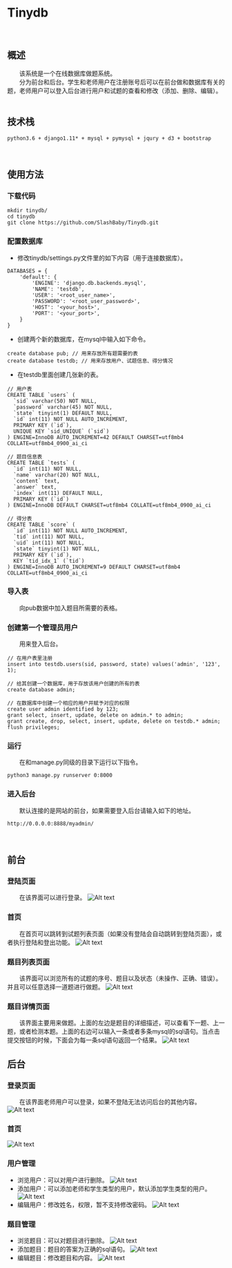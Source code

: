 # Tinydb
&emsp;&emsp;
## 概述
&emsp;&emsp;该系统是一个在线数据库做题系统。<br/>
&emsp;&emsp;分为前台和后台。学生和老师用户在注册账号后可以在前台做和数据库有关的题，老师用户可以登入后台进行用户和试题的查看和修改（添加、删除、编辑）。
&emsp;&emsp;
## 技术栈
```
python3.6 + django1.11* + mysql + pymysql + jqury + d3 + bootstrap
```
&emsp;&emsp;
## 使用方法
### 下载代码
```
mkdir tinydb/
cd tinydb
git clone https://github.com/SlashBaby/Tinydb.git
```
### 配置数据库
- 修改tinydb/settings.py文件里的如下内容（用于连接数据库）。
```
DATABASES = {
    'default': {
        'ENGINE': 'django.db.backends.mysql',
        'NAME': 'testdb',
        'USER': '<root_user_name>',
        'PASSWORD': '<root_user_password>',
        'HOST': '<your_host>',
        'PORT': '<your_port>',
    }
}
```
- 创建两个新的数据库，在mysql中输入如下命令。
```
create database pub; // 用来存放所有题需要的表
create database testdb; // 用来存放用户、试题信息、得分情况

```
- 在testdb里面创建几张新的表。
```
// 用户表
CREATE TABLE `users` (
  `sid` varchar(50) NOT NULL,
  `password` varchar(45) NOT NULL,
  `state` tinyint(1) DEFAULT NULL,
  `id` int(11) NOT NULL AUTO_INCREMENT,
  PRIMARY KEY (`id`),
  UNIQUE KEY `sid_UNIQUE` (`sid`)
) ENGINE=InnoDB AUTO_INCREMENT=42 DEFAULT CHARSET=utf8mb4 COLLATE=utf8mb4_0900_ai_ci

// 题目信息表
CREATE TABLE `tests` (
  `id` int(11) NOT NULL,
  `name` varchar(20) NOT NULL,
  `content` text,
  `answer` text,
  `index` int(11) DEFAULT NULL,
  PRIMARY KEY (`id`)
) ENGINE=InnoDB DEFAULT CHARSET=utf8mb4 COLLATE=utf8mb4_0900_ai_ci

// 得分表
CREATE TABLE `score` (
  `id` int(11) NOT NULL AUTO_INCREMENT,
  `tid` int(11) NOT NULL,
  `uid` int(11) NOT NULL,
  `state` tinyint(1) NOT NULL,
  PRIMARY KEY (`id`),
  KEY `tid_idx_1` (`tid`)
) ENGINE=InnoDB AUTO_INCREMENT=9 DEFAULT CHARSET=utf8mb4 COLLATE=utf8mb4_0900_ai_ci
```
### 导入表
&emsp;&emsp;向pub数据中加入题目所需要的表格。
### 创建第一个管理员用户
&emsp;&emsp;用来登入后台。
```
// 在用户表里注册
insert into testdb.users(sid, password, state) values('admin', '123', 1);

// 给其创建一个数据库，用于存放该用户创建的所有的表
create database admin;

// 在数据库中创建一个相应的用户并赋予对应的权限
create user admin identified by 123;
grant select, insert, update, delete on admin.* to admin;
grant create, drop, select, insert, update, delete on testdb.* admin;
flush privileges;

```
### 运行
&emsp;&emsp;在和manage.py同级的目录下运行以下指令。
```
python3 manage.py runserver 0:8000

```

### 进入后台
&emsp;&emsp;默认连接的是网站的前台，如果需要登入后台请输入如下的地址。
```
http://0.0.0.0:8888/myadmin/

```
&emsp;&emsp;
## 前台
### 登陆页面
&emsp;&emsp;在该界面可以进行登录。
![Alt text](./static/img/WX20190704-201155@2x.png)
### 首页
&emsp;&emsp;在首页可以跳转到试题列表页面（如果没有登陆会自动跳转到登陆页面），或者执行登陆和登出功能。
![Alt text](./static/img/WX20190704-200746@2x.png)
### 题目列表页面
&emsp;&emsp;该界面可以浏览所有的试题的序号、题目以及状态（未操作、正确、错误）。并且可以任意选择一道题进行做题。
![Alt text](./static/img/WX20190704-202245@2x.png)
### 题目详情页面
&emsp;&emsp;该界面主要用来做题。上面的左边是题目的详细描述，可以查看下一题、上一题，或者检测本题。上面的右边可以输入一条或者多条mysql的sql语句。当点击提交按钮的时候，下面会为每一条sql语句返回一个结果。
![Alt text](./static/img/WX20190704-202933@2x.png)
&emsp;&emsp;
## 后台
### 登录页面
&emsp;&emsp;在该界面老师用户可以登录，如果不登陆无法访问后台的其他内容。
![Alt text ](./static/img/WX20190704-203348@2x.png)
### 首页
![Alt text](./static/img/WX20190705-102613@2x.png)
### 用户管理
- 浏览用户：可以对用户进行删除。
![Alt text](./static/img/WX20190705-102844@2x.png)
- 添加用户：可以添加老师和学生类型的用户，默认添加学生类型的用户。
![Alt text](./static/img/WX20190705-103025@2x.png)
- 编辑用户：修改姓名，权限，暂不支持修改密码。
![Alt text](./static/img/WX20190705-103036@2x.png)
### 题目管理
- 浏览题目：可以对题目进行删除。
![Alt text](./static/img/WX20190705-103133@2x.png)
- 添加题目：题目的答案为正确的sql语句。
![Alt text](./static/img/WX20190705-103258@2x.png)
- 编辑题目：修改题目和内容。
![Alt text](./static/img/WX20190705-103345@2x.png)